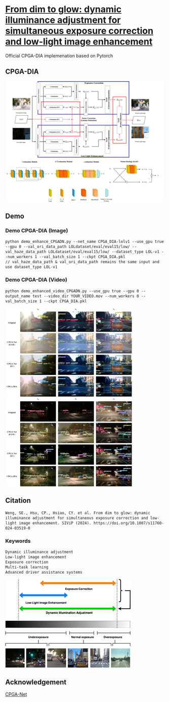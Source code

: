 # [From dim to glow: dynamic illuminance adjustment for simultaneous exposure correction and low-light image enhancement](https://doi.org/10.1007/s11760-024-03519-0)

Official CPGA-DIA implemenation based on Pytorch

## CPGA-DIA
<img src="Fig/CPGADIA.png" width="600">


## Demo

### Demo CPGA-DIA (Image)

```
python demo_enhance_CPGADN.py --net_name CPGA_DIA-lolv1 --use_gpu true --gpu 0 --val_ori_data_path LOLdataset/eval/eval15/low/ --val_haze_data_path LOLdataset/eval/eval15/low/ --dataset_type LOL-v1 --num_workers 1 --val_batch_size 1 --ckpt CPGA_DIA.pkl
// val_haze_data_path & val_ori_data_path remains the same input and use dataset_type LOL-v1
```

### Demo CPGA-DIA (Video)

```
python demo_enhanced_video_CPGADN.py --use_gpu true --gpu 0 --output_name test --video_dir YOUR_VIDEO.mov --num_workers 0 --val_batch_size 1 --ckpt CPGA_DIA.pkl
```

<img src="Fig/detect-day.png" width="400">
<img src="Fig/detect-night.png" width="400">

## Citation
```
Weng, SE., Hsu, CP., Hsiao, CY. et al. From dim to glow: dynamic illuminance adjustment for simultaneous exposure correction and low-light image enhancement. SIViP (2024). https://doi.org/10.1007/s11760-024-03519-0
```

### Keywords
```
Dynamic illuminance adjustment  
Low-light image enhancement  
Exposure correction  
Multi-task learning  
Advanced driver assistance systems
``` 

<img src="Fig/Illumination Spectrum.png" width="400">

## Acknowledgement
[CPGA-Net](https://github.com/Shyandram/CPGA-Net-Pytorch)